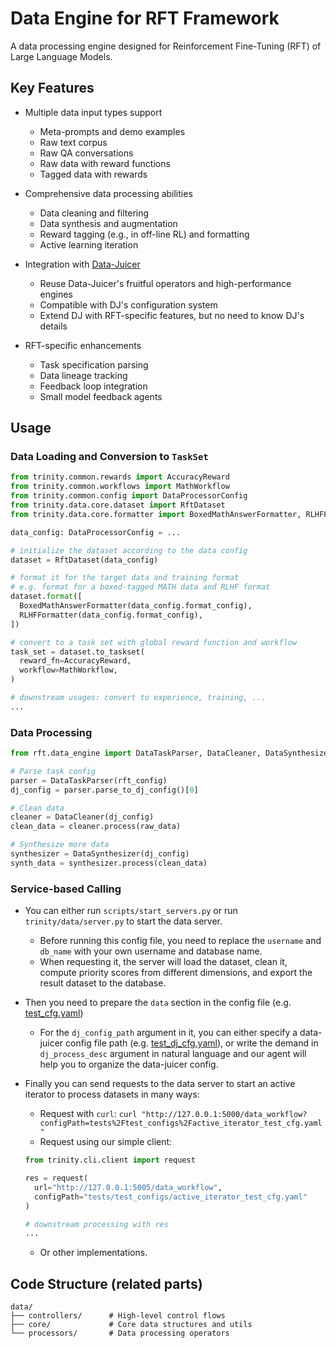 # Data Engine for RFT Framework

A data processing engine designed for Reinforcement Fine-Tuning (RFT) of Large Language Models.

## Key Features

- Multiple data input types support
  - Meta-prompts and demo examples
  - Raw text corpus
  - Raw QA conversations
  - Raw data with reward functions
  - Tagged data with rewards

- Comprehensive data processing abilities
  - Data cleaning and filtering
  - Data synthesis and augmentation
  - Reward tagging (e.g., in off-line RL) and formatting
  - Active learning iteration

- Integration with [Data-Juicer](https://github.com/modelscope/data-juicer)
  - Reuse Data-Juicer's fruitful operators and high-performance engines
  - Compatible with DJ's configuration system
  - Extend DJ with RFT-specific features, but no need to know DJ's details

- RFT-specific enhancements
  - Task specification parsing
  - Data lineage tracking
  - Feedback loop integration
  - Small model feedback agents

## Usage

### Data Loading and Conversion to `TaskSet`

```python
from trinity.common.rewards import AccuracyReward
from trinity.common.workflows import MathWorkflow
from trinity.common.config import DataProcessorConfig
from trinity.data.core.dataset import RftDataset
from trinity.data.core.formatter import BoxedMathAnswerFormatter, RLHFFormatter

data_config: DataProcessorConfig = ...

# initialize the dataset according to the data config
dataset = RftDataset(data_config)

# format it for the target data and training format
# e.g. format for a boxed-tagged MATH data and RLHF format
dataset.format([
  BoxedMathAnswerFormatter(data_config.format_config),
  RLHFFormatter(data_config.format_config),
])

# convert to a task set with global reward function and workflow
task_set = dataset.to_taskset(
  reward_fn=AccuracyReward,
  workflow=MathWorkflow,
)

# downstream usages: convert to experience, training, ...
...

```

### Data Processing

```python
from rft.data_engine import DataTaskParser, DataCleaner, DataSynthesizer

# Parse task config
parser = DataTaskParser(rft_config)
dj_config = parser.parse_to_dj_config()[0]

# Clean data
cleaner = DataCleaner(dj_config)
clean_data = cleaner.process(raw_data)

# Synthesize more data
synthesizer = DataSynthesizer(dj_config)
synth_data = synthesizer.process(clean_data)
```

### Service-based Calling

- You can either run `scripts/start_servers.py` or run `trinity/data/server.py` to start the data server.
  - Before running this config file, you need to replace the `username` and `db_name` with your own username and database name.
  - When requesting it, the server will load the dataset, clean it, compute priority scores from different dimensions, and export the result dataset to the database.
- Then you need to prepare the `data` section in the config file (e.g. [test_cfg.yaml](tests/test_configs/active_iterator_test_cfg.yaml))
  - For the `dj_config_path` argument in it, you can either specify a data-juicer config file path (e.g. [test_dj_cfg.yaml](tests/test_configs/active_iterator_test_dj_cfg.yaml)), or write the demand in `dj_process_desc` argument in natural language and our agent will help you to organize the data-juicer config.
- Finally you can send requests to the data server to start an active iterator to process datasets in many ways:
  - Request with `curl`: `curl "http://127.0.0.1:5000/data_workflow?configPath=tests%2Ftest_configs%2Factive_iterator_test_cfg.yaml"`
  - Request using our simple client:

  ```python
  from trinity.cli.client import request

  res = request(
    url="http://127.0.0.1:5005/data_workflow",
    configPath="tests/test_configs/active_iterator_test_cfg.yaml"
  )

  # downstream processing with res
  ...
  ```

  - Or other implementations.

## Code Structure (related parts)
```text
data/
├── controllers/      # High-level control flows
├── core/             # Core data structures and utils
└── processors/       # Data processing operators
```

